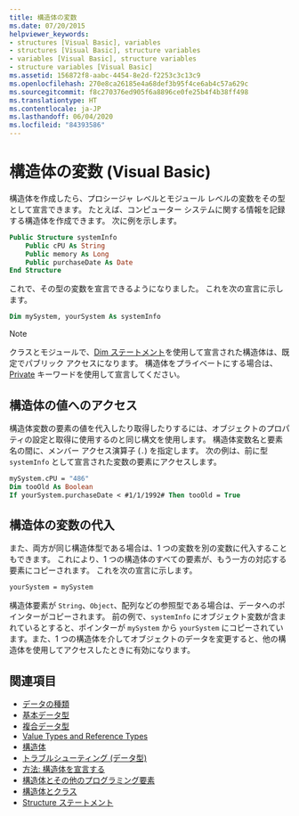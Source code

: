 ```yaml
---
title: 構造体の変数
ms.date: 07/20/2015
helpviewer_keywords:
- structures [Visual Basic], variables
- structures [Visual Basic], structure variables
- variables [Visual Basic], structure variables
- structure variables [Visual Basic]
ms.assetid: 156872f8-aabc-4454-8e2d-f2253c3c13c9
ms.openlocfilehash: 270e8ca26185e4a68def3b95f4ce6ab4c57a629c
ms.sourcegitcommit: f8c270376ed905f6a8896ce0fe25b4f4b38ff498
ms.translationtype: HT
ms.contentlocale: ja-JP
ms.lasthandoff: 06/04/2020
ms.locfileid: "84393586"
---
```

# <a name="structure-variables-visual-basic"></a>構造体の変数 (Visual Basic)

構造体を作成したら、プロシージャ レベルとモジュール レベルの変数をその型として宣言できます。 たとえば、コンピューター システムに関する情報を記録する構造体を作成できます。 次に例を示します。

```vb
Public Structure systemInfo
    Public cPU As String
    Public memory As Long
    Public purchaseDate As Date
End Structure
```

これで、その型の変数を宣言できるようになりました。 これを次の宣言に示します。

```vb
Dim mySystem, yourSystem As systemInfo
```

> [!NOTE]
> クラスとモジュールで、[Dim ステートメント](../../../language-reference/statements/dim-statement.md)を使用して宣言された構造体は、既定でパブリック アクセスになります。 構造体をプライベートにする場合は、[Private](../../../language-reference/modifiers/private.md) キーワードを使用して宣言してください。

## <a name="access-to-structure-values"></a>構造体の値へのアクセス

構造体変数の要素の値を代入したり取得したりするには、オブジェクトのプロパティの設定と取得に使用するのと同じ構文を使用します。 構造体変数名と要素名の間に、メンバー アクセス演算子 (`.`) を指定します。 次の例は、前に型 `systemInfo` として宣言された変数の要素にアクセスします。

```vb
mySystem.cPU = "486"
Dim tooOld As Boolean
If yourSystem.purchaseDate < #1/1/1992# Then tooOld = True
```

## <a name="assigning-structure-variables"></a>構造体の変数の代入

また、両方が同じ構造体型である場合は、1 つの変数を別の変数に代入することもできます。 これにより、1 つの構造体のすべての要素が、もう一方の対応する要素にコピーされます。 これを次の宣言に示します。

```vb
yourSystem = mySystem
```

構造体要素が `String`、`Object`、配列などの参照型である場合は、データへのポインターがコピーされます。 前の例で、`systemInfo` にオブジェクト変数が含まれているとすると、ポインターが `mySystem` から `yourSystem` にコピーされています。また、1 つの構造体を介してオブジェクトのデータを変更すると、他の構造体を使用してアクセスしたときに有効になります。

## <a name="see-also"></a>関連項目

- [データの種類](index.md)
- [基本データ型](elementary-data-types.md)
- [複合データ型](composite-data-types.md)
- [Value Types and Reference Types](value-types-and-reference-types.md)
- [構造体](structures.md)
- [トラブルシューティング (データ型)](troubleshooting-data-types.md)
- [方法: 構造体を宣言する](how-to-declare-a-structure.md)
- [構造体とその他のプログラミング要素](structures-and-other-programming-elements.md)
- [構造体とクラス](structures-and-classes.md)
- [Structure ステートメント](../../../language-reference/statements/structure-statement.md)
